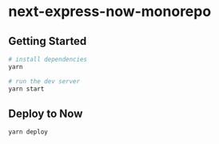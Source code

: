 # next-express-now-monorepo

## Getting Started

```sh
# install dependencies
yarn

# run the dev server
yarn start
```

## Deploy to Now

```sh
yarn deploy
```
